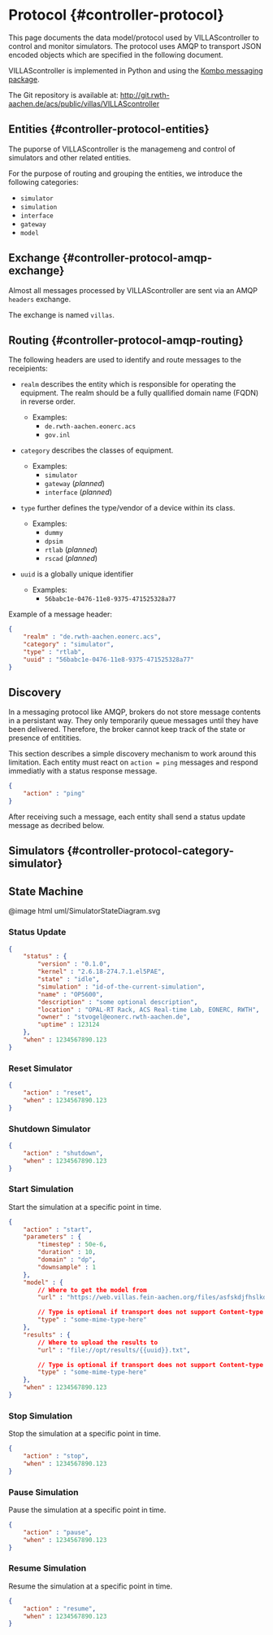 # Protocol {#controller-protocol}

This page documents the data model/protocol used by VILLAScontroller to control and monitor simulators.
The protocol uses AMQP to transport JSON encoded objects which are specified in the following document.

VILLAScontroller is implemented in Python and using the [Kombo messaging package](https://kombu.readthedocs.io).

The Git repository is available at: http://git.rwth-aachen.de/acs/public/villas/VILLAScontroller

## Entities {#controller-protocol-entities}

The puporse of VILLAScontroller is the managemeng and control of simulators and other related entities.

For the purpose of routing and grouping the entities, we introduce the following categories:

- `simulator`
- `simulation`
- `interface`
- `gateway`
- `model`

## Exchange {#controller-protocol-amqp-exchange}

Almost all messages processed by VILLAScontroller are sent via an AMQP `headers` exchange.

The exchange is named `villas`.

## Routing {#controller-protocol-amqp-routing}

The following headers are used to identify and route messages to the receipients:

- `realm` describes the entity which is responsible for operating the equipment.
  The realm should be a fully quallified domain name (FQDN) in reverse order.
  - Examples:
    - `de.rwth-aachen.eonerc.acs`
    - `gov.inl`

- `category` describes the classes of equipment.
  - Examples:
    - `simulator`
    - `gateway` (_planned_)
    - `interface` (_planned_)

- `type` further defines the type/vendor of a device within its class.
  - Examples:
    - `dummy`
    - `dpsim`
    - `rtlab` (_planned_)
    - `rscad` (_planned_)

- `uuid` is a globally unique identifier
  - Examples:
    - `56babc1e-0476-11e8-9375-471525328a77`

Example of a message header:

```json
{
	"realm" : "de.rwth-aachen.eonerc.acs",
	"category" : "simulator",
	"type" : "rtlab",
	"uuid" : "56babc1e-0476-11e8-9375-471525328a77"
}
```

## Discovery

In a messaging protocol like AMQP, brokers do not store message contents in a persistant way.
They only temporarily queue messages until they have been delivered.
Therefore, the broker cannot keep track of the state or presence of entitities.

This section describes a simple discovery mechanism to work around this limitation.
Each entity must react on `action = ping` messages and respond immediatly with a status response message.

```json
{
	"action" : "ping"
}
```

After receiving such a message, each entity shall send a status update message as decribed below.

## Simulators {#controller-protocol-category-simulator}

## State Machine

@image html uml/SimulatorStateDiagram.svg

### Status Update

```json
{
	"status" : {
		"version" : "0.1.0",
		"kernel" : "2.6.18-274.7.1.el5PAE",
		"state" : "idle",
		"simulation" : "id-of-the-current-simulation",
		"name" : "OP5600",
		"description" : "some optional description",
		"location" : "OPAL-RT Rack, ACS Real-time Lab, EONERC, RWTH",
		"owner" : "stvogel@eonerc.rwth-aachen.de",
		"uptime" : 123124
	},
	"when" : 1234567890.123
}
```

### Reset Simulator

```json
{
	"action" : "reset",
	"when" : 1234567890.123
}
```

### Shutdown Simulator

```json
{
	"action" : "shutdown",
	"when" : 1234567890.123
}
```

### Start Simulation

Start the simulation at a specific point in time.

```json
{
	"action" : "start",
	"parameters" : {
	    "timestep" : 50e-6,
	    "duration" : 10,
	    "domain" : "dp",
	    "downsample" : 1
	},
	"model" : {
	    // Where to get the model from
	    "url" : "https://web.villas.fein-aachen.org/files/asfskdjfhslkdfsd.zip",

	    // Type is optional if transport does not support Content-type header
	    "type" : "some-mime-type-here"
	},
	"results" : {
	    // Where to upload the results to
	    "url" : "file://opt/results/{{uuid}}.txt",

	    // Type is optional if transport does not support Content-type header
	    "type" : "some-mime-type-here"
	},
	"when" : 1234567890.123
}
```

### Stop Simulation

Stop the simulation at a specific point in time.

```json
{
	"action" : "stop",
	"when" : 1234567890.123
}
```

### Pause Simulation

Pause the simulation at a specific point in time.

```json
{
	"action" : "pause",
	"when" : 1234567890.123
}
```

### Resume Simulation

Resume the simulation at a specific point in time.

```json
{
	"action" : "resume",
	"when" : 1234567890.123
}
```
